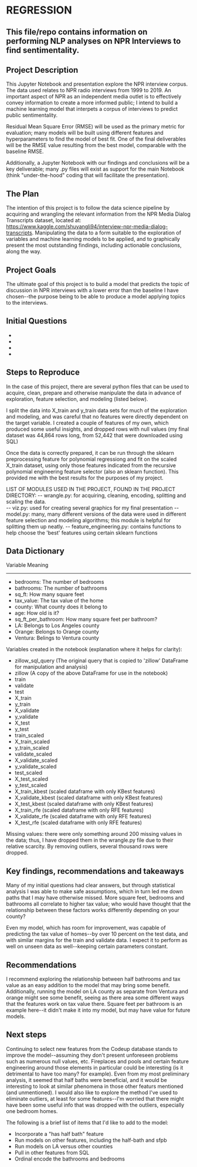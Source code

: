 # REGRESSION

## This file/repo contains information on performing NLP analyses on NPR Interviews to find sentimentality.

## Project Description

This Jupyter Notebook and presentation explore the NPR interview corpus. The data used relates to NPR radio interviews from 1999 to 2019. An important aspect of NPR as an independent media outlet is to effectively convey information to create a more informed public; I intend to build a machine learning model that interpets a corpus of interviews to predict public sentimentality.

Residual Mean Square Error (RMSE) will be used as the primary metric for evaluation; many models will be built using different features and hyperparameters to find the model of best fit.  One of the final deliverables will be the RMSE value resulting from the best model, comparable with the baseline RMSE.

Additionally, a Jupyter Notebook with our findings and conclusions will be a key deliverable; many .py files will exist as support for the main Notebook (think "under-the-hood" coding that will facilitate the presentation).


## The Plan

The intention of this project is to follow the data science pipeline by acquiring and wrangling the relevant information from the NPR Media Dialog Transcripts dataset, located at: https://www.kaggle.com/shuyangli94/interview-npr-media-dialog-transcripts. Manipulating the data to a form suitable to the exploration of variables and machine learning models to be applied, and to graphically present the most outstanding findings, including actionable conclusions, along the way.

## Project Goals

The ultimate goal of this project is to build a model that predicts the topic of discussion in NPR interviews with a lower error than the baseline I have chosen--the purpose being to be able to produce a model applying topics to the interviews. 

## Initial Questions

- 

- 

- 

- 


##  Steps to Reproduce

In  the case of this project, there are several python files that can be used to acquire, clean, prepare and otherwise manipulate the data in advance of exploration, feature selection, and modeling (listed below).

I split the data into X_train and y_train data sets for much of the exploration and modeling, and was careful that no features were directly dependent on the target variable. I created a couple of features of my own, which produced some useful insights, and dropped rows with null values (my final dataset was 44,864 rows long, from 52,442 that were downloaded using SQL)

Once the data is correctly prepared, it can be run through the sklearn preprocessing feature for polynomial regressiong and fit on the scaled X_train dataset, using only those features indicated from the recursive polynomial engineering feature selector (also an sklearn function).  This provided me with the best results for the purposes of my project.

LIST OF MODULES USED IN THE PROJECT, FOUND IN THE PROJECT DIRECTORY:
-- wrangle.py: for acquiring, cleaning, encoding, splitting and scaling the data.  
-- viz.py: used for creating several graphics for my final presentation
-- model.py: many, many different versions of the data were used in different feature selection and modeling algorithms; this module is helpful for splitting them up neatly.
-- feature_engineering.py: contains functions to help choose the 'best' features using certain sklearn functions 

## Data Dictionary

Variable	Meaning
___________________
- bedrooms:	The number of bedrooms
- bathrooms:	The number of bathrooms
- sq_ft:	How many square feet
- tax_value:	The tax value of the home
- county:	What county does it belong to
- age:	How old is it?
- sq_ft_per_bathroom:	How many square feet per bathroom?
- LA:	Belongs to Los Angeles county
- Orange:	Belongs to Orange county
- Ventura:	Belings to Ventura county

Variables created in the notebook (explanation where it helps for clarity):

- zillow_sql_query (The original query that is copied to 'zillow' DataFrame for manipulation and analysis)
- zillow (A copy of the above DataFrame for use in the notebook)
- train
- validate
- test
- X_train
- y_train
- X_validate
- y_validate
- X_test
- y_test
- train_scaled
- X_train_scaled
- y_train_scaled
- validate_scaled
- X_validate_scaled
- y_validate_scaled
- test_scaled
- X_test_scaled
- y_test_scaled
- X_train_kbest (scaled dataframe with only KBest features)
- X_validate_kbest (scaled dataframe with only KBest features)
- X_test_kbest (scaled dataframe with only KBest features)
- X_train_rfe (scaled dataframe with only RFE features)
- X_validate_rfe (scaled dataframe with only RFE features)
- X_test_rfe (scaled dataframe with only RFE features)

Missing values: there were only something around 200 missing values in the data; thus, I have dropped them in the wrangle.py file due to their relative scarcity.  By removing outliers, several thousand rows were dropped.

## Key findings, recommendations and takeaways
    
Many of my initial questions had clear answers, but through statistical analysis I was able to make safe assumptions, which in turn led me down paths that I may have otherwise missed. More square feet, bedrooms and bathrooms all correlate to higher tax value; who would have thought that the relationship between these factors works differently depending on your county? 

Even my model, which has room for improvement, was capable of predicting the tax value of homes--by over 10 percent on the test data, and with similar margins for the train and validate data. I expect it to perform as well on unseen data as well--keeping certain parameters constant.

## Recommendations

I recommend exploring the relationship between half bathrooms and tax value as an easy addition to the model that may bring some benefit.  Additionally, running the model on LA county as separate from Ventura and orange might see some benefit, seeing as there area some different ways that the features work on tax value there. Square feet per bathroom is an example here--it didn't make it into my model, but may have value for future models.  

## Next steps

Continuing to select new features from the Codeup database stands to improve the model--assuming they don't present unforeseen problems such as numerous null values, etc.  Fireplaces and pools and certain feature engineering around those elements in particular could be interesting (is it detrimental to have too many? for example). Even from my most preliminary analysis, it seemed that half baths were beneficial, and it would be interesting to look at similar phenomena in those other featurs mentioned (and unmentioned).  I would also like to explore the method I've used to eliminate outliers, at least for some features--I'm worried that there might have been some useful info that was dropped with the outliers, especially one bedroom homes.

The following is a brief list of items that I'd like to add to the model:

- Incorporate a "has half bath" feature
- Run models on other features, including the half-bath and sfpb
- Run models on LA versus other counties
- Pull in other features from SQL
- Ordinal encode the bathrooms and bedrooms





